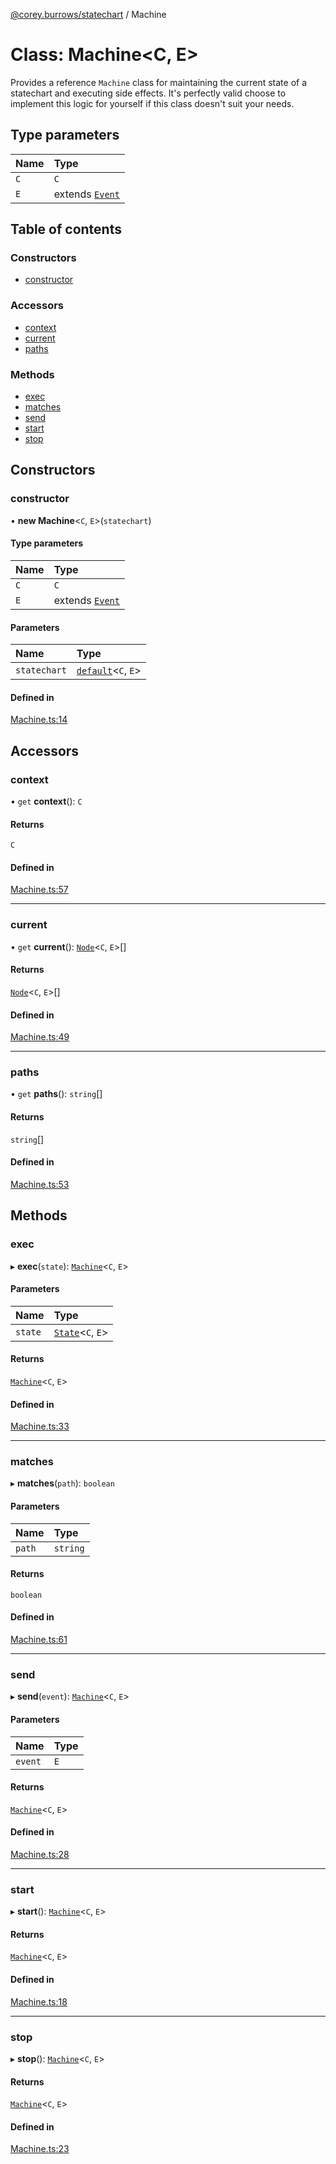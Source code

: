 [@corey.burrows/statechart](../README.md) / Machine

# Class: Machine<C, E\>

Provides a reference `Machine` class for maintaining the current state of a
statechart and executing side effects. It's perfectly valid choose to
implement this logic for yourself if this class doesn't suit your needs.

## Type parameters

| Name | Type |
| :------ | :------ |
| `C` | `C` |
| `E` | extends [`Event`](../interfaces/Event.md) |

## Table of contents

### Constructors

- [constructor](Machine.md#constructor)

### Accessors

- [context](Machine.md#context)
- [current](Machine.md#current)
- [paths](Machine.md#paths)

### Methods

- [exec](Machine.md#exec)
- [matches](Machine.md#matches)
- [send](Machine.md#send)
- [start](Machine.md#start)
- [stop](Machine.md#stop)

## Constructors

### constructor

• **new Machine**<`C`, `E`\>(`statechart`)

#### Type parameters

| Name | Type |
| :------ | :------ |
| `C` | `C` |
| `E` | extends [`Event`](../interfaces/Event.md) |

#### Parameters

| Name | Type |
| :------ | :------ |
| `statechart` | [`default`](default.md)<`C`, `E`\> |

#### Defined in

[Machine.ts:14](https://github.com/burrows/statechart/blob/364aac9/src/Machine.ts#L14)

## Accessors

### context

• `get` **context**(): `C`

#### Returns

`C`

#### Defined in

[Machine.ts:57](https://github.com/burrows/statechart/blob/364aac9/src/Machine.ts#L57)

___

### current

• `get` **current**(): [`Node`](Node.md)<`C`, `E`\>[]

#### Returns

[`Node`](Node.md)<`C`, `E`\>[]

#### Defined in

[Machine.ts:49](https://github.com/burrows/statechart/blob/364aac9/src/Machine.ts#L49)

___

### paths

• `get` **paths**(): `string`[]

#### Returns

`string`[]

#### Defined in

[Machine.ts:53](https://github.com/burrows/statechart/blob/364aac9/src/Machine.ts#L53)

## Methods

### exec

▸ **exec**(`state`): [`Machine`](Machine.md)<`C`, `E`\>

#### Parameters

| Name | Type |
| :------ | :------ |
| `state` | [`State`](State.md)<`C`, `E`\> |

#### Returns

[`Machine`](Machine.md)<`C`, `E`\>

#### Defined in

[Machine.ts:33](https://github.com/burrows/statechart/blob/364aac9/src/Machine.ts#L33)

___

### matches

▸ **matches**(`path`): `boolean`

#### Parameters

| Name | Type |
| :------ | :------ |
| `path` | `string` |

#### Returns

`boolean`

#### Defined in

[Machine.ts:61](https://github.com/burrows/statechart/blob/364aac9/src/Machine.ts#L61)

___

### send

▸ **send**(`event`): [`Machine`](Machine.md)<`C`, `E`\>

#### Parameters

| Name | Type |
| :------ | :------ |
| `event` | `E` |

#### Returns

[`Machine`](Machine.md)<`C`, `E`\>

#### Defined in

[Machine.ts:28](https://github.com/burrows/statechart/blob/364aac9/src/Machine.ts#L28)

___

### start

▸ **start**(): [`Machine`](Machine.md)<`C`, `E`\>

#### Returns

[`Machine`](Machine.md)<`C`, `E`\>

#### Defined in

[Machine.ts:18](https://github.com/burrows/statechart/blob/364aac9/src/Machine.ts#L18)

___

### stop

▸ **stop**(): [`Machine`](Machine.md)<`C`, `E`\>

#### Returns

[`Machine`](Machine.md)<`C`, `E`\>

#### Defined in

[Machine.ts:23](https://github.com/burrows/statechart/blob/364aac9/src/Machine.ts#L23)
